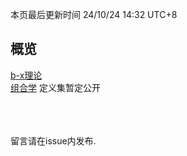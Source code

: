<style>red{color: red;}</style>

本页最后更新时间 24/10/24 14:32 UTC+8

## 概览
[b-x理论](/pages/b-x_outline)  
[组合学](/pages/combinatorics) 定义集暂定公开  

<br><br><br>
留言请在issue内发布.
